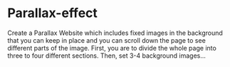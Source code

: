 # Parallax-effect
Create a Parallax Website which includes fixed images in the background that you can keep in place and you can scroll down the page to see different parts of the image. First, you are to divide the whole page into three to four different sections. Then, set 3-4 background images...
